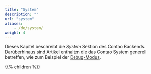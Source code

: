 ```yaml
---
title: "System"
description: ""
url: "system"
aliases:
    - /de/system/
weight: 4
---
```



Dieses Kapitel beschreibt die _System_ Sektion des Contao Backends. Darüberhinaus sind Artikel enthalten die das Contao
System generell betreffen, wie zum Beispiel der [Debug-Modus](/de/system/debug-modus/).

{{% children %}}

